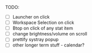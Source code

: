 TODO:
- [ ] Launcher on click
- [ ] Workspace Selection on click
- [ ] Btop on click of any stat item
- [ ] change brightness/volume on scroll
- [ ] prettify systray popup
- [ ] other longer term stuff - calendar? 
